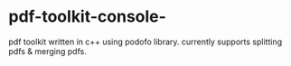 # pdf-toolkit-console-
pdf toolkit written in c++ using podofo library. currently supports splitting pdfs &amp; merging pdfs.
